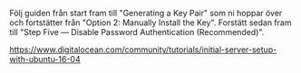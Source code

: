 Följ guiden från start fram till "Generating a Key Pair" som ni hoppar över och fortstätter från "Option 2: Manually Install the Key". 
Forstätt sedan fram till "Step Five — Disable Password Authentication (Recommended)".

https://www.digitalocean.com/community/tutorials/initial-server-setup-with-ubuntu-16-04
